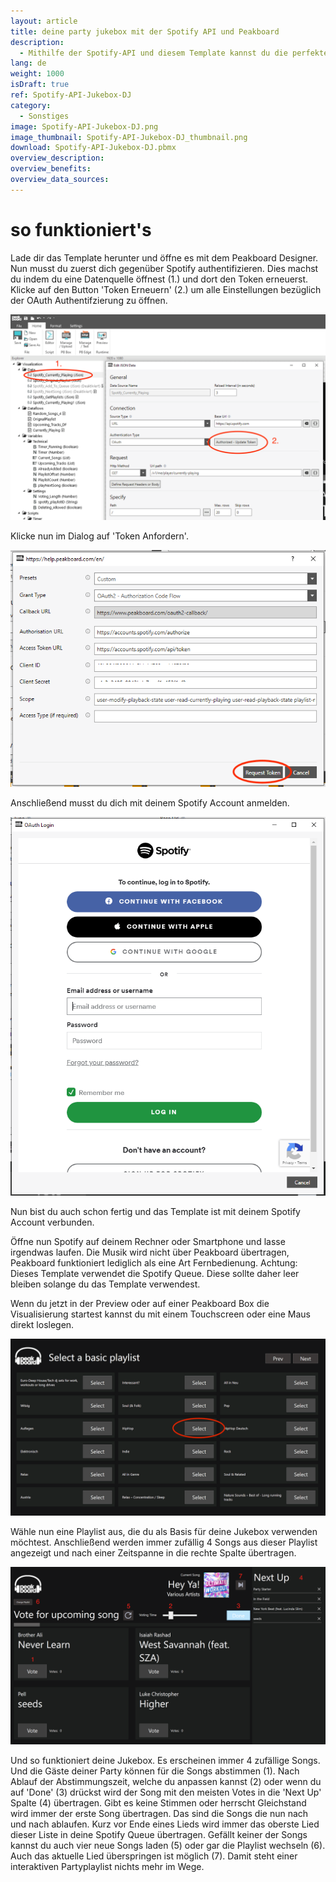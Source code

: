 ```yaml
---
layout: article
title: deine party jukebox mit der Spotify API und Peakboard
description: 
  - Mithilfe der Spotify-API und diesem Template kannst du die perfekten Partysongs laufen lassen. Verbinde einen Spotify Account und lade die Visualisierung auf eine Peakboard Box. Mit Hilfe eines Touchscreens oder einer Maus kann nun interaktiv für Songs abgestimmt werden und so erstellt sich nach und nach die perfekte Playlist. Platziere dieses Board mit einem Touchscreen direkt auf der Tanzfläche und lass die Gäste entscheiden was kommt!
lang: de
weight: 1000
isDraft: true
ref: Spotify-API-Jukebox-DJ
category:
  - Sonstiges
image: Spotify-API-Jukebox-DJ.png
image_thumbnail: Spotify-API-Jukebox-DJ_thumbnail.png
download: Spotify-API-Jukebox-DJ.pbmx
overview_description:
overview_benefits:
overview_data_sources:
---
```

# so funktioniert's

Lade dir das Template herunter und öffne es mit dem Peakboard Designer. Nun musst du zuerst dich gegenüber Spotify authentifizieren. Dies machst du indem du eine Datenquelle öffnest (1.) und dort den Token erneuerst. Klicke auf den Button 'Token Erneuern' (2.) um alle Einstellungen bezüglich der OAuth Authentifzierung zu öffnen. 

![](img/update-spotify-datasource.png)

Klicke nun im Dialog auf 'Token Anfordern'.

![](img/request-spotify-token.png)

Anschließend musst du dich mit deinem Spotify Account anmelden.

![](img/login-to-spotify.png)

Nun bist du auch schon fertig und das Template ist mit deinem Spotify Account verbunden.

Öffne nun Spotify auf deinem Rechner oder Smartphone und lasse irgendwas laufen. Die Musik wird nicht über Peakboard übertragen, Peakboard funktioniert lediglich als eine Art Fernbedienung. Achtung: Dieses Template verwendet die Spotify Queue. Diese sollte daher leer bleiben solange du das Template verwendest.

Wenn du jetzt in der Preview oder auf einer Peakboard Box die Visualisierung startest kannst du mit einem Touchscreen oder eine Maus direkt loslegen.

![](img/select-spotify-playlist.png)

Wähle nun eine Playlist aus, die du als Basis für deine Jukebox verwenden möchtest. Anschließend werden immer zufällig 4 Songs aus dieser Playlist angezeigt und nach einer Zeitspanne in die rechte Spalte übertragen. 

![](img/jukebox-active.png)

Und so funktioniert deine Jukebox. Es erscheinen immer 4 zufällige Songs. Und die Gäste deiner Party können für die Songs abstimmen (1). Nach Ablauf der Abstimmungszeit, welche du anpassen kannst (2) oder wenn du auf 'Done' (3) drückst wird der Song mit den meisten Votes in die 'Next Up' Spalte (4) übertragen. Gibt es keine Stimmen oder herrscht Gleichstand wird immer der erste Song übertragen. Das sind die Songs die nun nach und nach ablaufen. Kurz vor Ende eines Lieds wird immer das oberste Lied dieser Liste in deine Spotify Queue übertragen. Gefällt keiner der Songs kannst du auch vier neue Songs laden (5) oder gar die Playlist wechseln (6). Auch das aktuelle Lied überspringen ist möglich (7). Damit steht einer interaktiven Partyplaylist nichts mehr im Wege.
